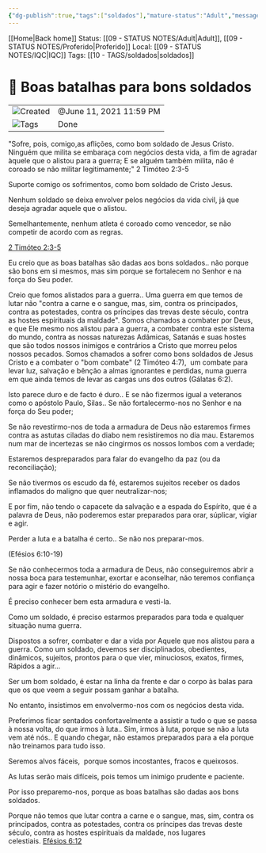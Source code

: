 ```yaml
---
{"dg-publish":true,"tags":["soldados"],"mature-status":"Adult","message_category":"Devocional","created":"2025-10-16T10:28:57.494+01:00","speech-status":"Proferido","local":"iqc","dg-note-icon":"adult","noteIcon":"adult","updated":"2025-11-01T13:20:28.440+00:00","title":"Boas batalhas para bons soldados","dgPassFrontmatter":true,"permalink":"/05-main-notes-permanent-zettel/boas-batalhas-para-bons-soldados/"}
---
```


[[Home\|Back home]]
Status: [[09 - STATUS NOTES/Adult\|Adult]], [[09 - STATUS NOTES/Proferido\|Proferido]]
Local: [[09 - STATUS NOTES/IQC\|IQC]]
Tags: [[10 - TAGS/soldados\|soldados]] 

# 📓 Boas batalhas para bons soldados

|   |   |
|---|---|
|![](Dashboard/Attachments/clock_gray%20194.svg)Created|@June 11, 2021 11:59 PM|
|![](Dashboard/Attachments/list_gray%20928.svg)Tags|Done|

"Sofre, pois, comigo,as aflições, como bom soldado de Jesus Cristo. Ninguém que milita se embaraça com negócios desta vida, a fim de agradar àquele que o alistou para a guerra; E se alguém também milita, não é coroado se não militar legitimamente;" 2 Timóteo 2:3-5 

Suporte comigo os sofrimentos, como bom soldado de Cristo Jesus. 

Nenhum soldado se deixa envolver pelos negócios da vida civil, já que deseja agradar aquele que o alistou. 

Semelhantemente, nenhum atleta é coroado como vencedor, se não competir de acordo com as regras. 

[2 Timóteo 2:3-5](https://www.bibliaonline.com.br/nvi/2tm/2/3-5) 

Eu creio que as boas batalhas são dadas aos bons soldados.. não porque são bons em si mesmos, mas sim porque se fortalecem no Senhor e na força do Seu poder. 

Creio que fomos alistados para a guerra.. Uma guerra em que temos de lutar não "contra a carne e o sangue, mas, sim, contra os principados, contra as potestades, contra os príncipes das trevas deste século, contra as hostes espirituais da maldade". Somos chamados a combater por Deus, e que Ele mesmo nos alistou para a guerra, a combater contra este sistema do mundo, contra as nossas naturezas Adâmicas, Satanás e suas hostes que são todos nossos inimigos e contrários a Cristo que morreu pelos nossos pecados. Somos chamados a sofrer como bons soldados de Jesus Cristo e a combater o "bom combate" (2 Timóteo 4:7),  um combate para levar luz, salvação e bênção a almas ignorantes e perdidas, numa guerra em que ainda temos de levar as cargas uns dos outros (Gálatas 6:2). 

Isto parece duro e de facto é duro.. E se não fizermos igual a veteranos como o apóstolo Paulo, Silas.. Se não fortalecermo-nos no Senhor e na força do Seu poder; 

Se não revestirmo-nos de toda a armadura de Deus não estaremos firmes contra as astutas ciladas do diabo nem resistiremos no dia mau. Estaremos num mar de incertezas se não cingirmos os nossos lombos com a verdade; 

Estaremos despreparados para falar do evangelho da paz (ou da reconciliação); 

Se não tivermos os escudo da fé, estaremos sujeitos receber os dados inflamados do maligno que quer neutralizar-nos; 

E por fim, não tendo o capacete da salvação e a espada do Espírito, que é a palavra de Deus, não poderemos estar preparados para orar, súplicar, vigiar e agir. 

Perder a luta e a batalha é certo.. Se não nos preparar-mos. 

(Efésios 6:10-19) 

Se não conhecermos toda a armadura de Deus, não conseguiremos abrir a nossa boca para testemunhar, exortar e aconselhar, não teremos confiança para agir e fazer notório o mistério do evangelho. 

É preciso conhecer bem esta armadura e vesti-la. 

Como um soldado, é preciso estarmos preparados para toda e qualquer situação numa guerra. 

Dispostos a sofrer, combater e dar a vida por Aquele que nos alistou para a guerra. Como um soldado, devemos ser disciplinados, obedientes, dinâmicos, sujeitos, prontos para o que vier, minuciosos, exatos, firmes, Rápidos a agir… 

Ser um bom soldado, é estar na linha da frente e dar o corpo às balas para que os que veem a seguir possam ganhar a batalha. 

No entanto, insistimos em envolvermo-nos com os negócios desta vida. 

Preferimos ficar sentados confortavelmente a assistir a tudo o que se passa à nossa volta, do que irmos à luta.. Sim, irmos à luta, porque se não a luta vem até nós.. E quando chegar, não estamos preparados para a ela porque não treinamos para tudo isso. 

Seremos alvos fáceis,  porque somos incostantes, fracos e queixosos. 

As lutas serão mais difíceis, pois temos um inimigo prudente e paciente. 

Por isso preparemo-nos, porque as boas batalhas são dadas aos bons soldados. 

Porque não temos que lutar contra a carne e o sangue, mas, sim, contra os principados, contra as potestades, contra os príncipes das trevas deste século, contra as hostes espirituais da maldade, nos lugares celestiais. [Efésios 6:12](https://www.bibliaonline.com.br/acf/ef/6/12+)